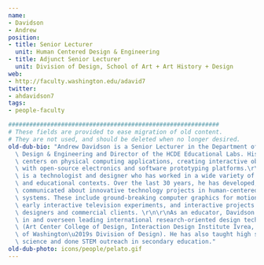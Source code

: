```yaml
---
name:
- Davidson
- Andrew
position:
- title: Senior Lecturer
  unit: Human Centered Design & Engineering
- title: Adjunct Senior Lecturer
  unit: Division of Design, School of Art + Art History + Design
web:
- http://faculty.washington.edu/adavid7
twitter:
- ahdavidson7
tags:
- people-faculty

############################################################
# These fields are provided to ease migration of old content.
# They are not used, and should be deleted when no longer desired.
old-dub-bio: "Andrew Davidson is a Senior Lecturer in the Department of Human-Centered\
  \ Design & Engineering and Director of the HCDE Educational Labs. His current research\
  \ centers on physical computing applications, creating interactive objects and environments\
  \ with open-source electronics and software prototyping platforms.\r\n\r\nDavidson\
  \ is a technologist and designer who has worked in a wide variety of professional\
  \ and educational contexts. Over the last 30 years, he has developed, managed, and\
  \ communicated about innovative technology projects in human-centered interactive\
  \ systems. These include ground-breaking computer graphics for motion pictures,\
  \ early interactive television experiments, and interactive projects with artists,\
  \ designers and commercial clients. \r\n\r\nAs an educator, Davidson has taught\
  \ in and overseen leading international research-oriented design technology programs\
  \ (Art Center College of Design, Interaction Design Institute Ivrea, University\
  \ of Washington\u2019s Division of Design). He has also taught high school computer\
  \ science and done STEM outreach in secondary education."
old-dub-photo: icons/people/pelato.gif
---
```

